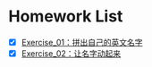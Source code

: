 # Homework List
- [x] [Exercise_01：拼出自己的英文名字](https://github.com/zhousiyuan12138/compuational_physics_N2015301020051/blob/master/Exercise_01.md)
- [x] [Exercise_02：让名字动起来](https://github.com/zhousiyuan12138/compuational_physics_N2015301020051/blob/master/Exercise_02.md)
